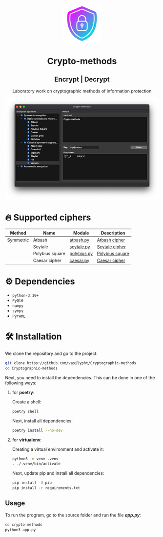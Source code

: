 <p align="center">
    <img src="/resources/icons/icon-app-128px.png" alt="preview">
</p>
<div>
    <h1 align="center">Crypto-methods</h1>
    <h2 align="center">Encrypt | Decrypt</h2>
    <p align="center">Laboratory work on cryptographic methods of information protection</p>
</div>

![crypto-methods-image1](/resources/screenshots/image-app.png)


# :fire: Supported ciphers


| Method    | Name            | Module                                                       | Description                                                      |
|-----------|-----------------|--------------------------------------------------------------|------------------------------------------------------------------|
| Symmetric | Atbash          | [atbash.py](/crypto-methods/methods/symmetric/atbash.py)     | [Atbash cipher](https://en.wikipedia.org/wiki/Atbash)            |
|           | Scytale         | [scytale.py](/crypto-methods/methods/symmetric/scytale.py)   | [Scytale cipher](https://en.wikipedia.org/wiki/Scytale)          |
|           | Polybius square | [polybius.py](/crypto-methods/methods/symmetric/polybius.py) | [Polybius square](https://en.wikipedia.org/wiki/Polybius_square) |
|           | Caesar cipher   | [caesar.py](/crypto-methods/methods/symmetric/caesar.py)     | [Caesar cipher](https://en.wikipedia.org/wiki/Caesar_cipher)     |


# :gear: Dependencies

- `python-3.10+`
- `PyQt6`
- `numpy`
- `sympy`
- `PyYAML`


# :hammer_and_wrench: Installation

We clone the repository and go to the project:

```zsh
git clone https://github.com/vasilypht/Cryptographic-methods
cd Cryptographic-methods
```

Next, you need to install the dependencies. This can be done in one of the following ways:

 1. for **poetry**:
    
    Create a shell:
 
    ```zsh
    poetry shell
    ```
    
    Next, install all dependencies:

    ```zsh
    poetry install --no-dev
    ```

 2. for **virtualenv**:

    Creating a virtual environment and activate it:

    ```zsh
    python3 -m venv .venv
    . ./.venv/bin/activate
    ```
    
    Next, update pip and install all dependencies:

    ```zsh
    pip install -U pip
    pip install -r requirements.txt
    ```

## Usage

To run the program, go to the source folder and run the file ***app.py***:

```zsh
cd crypto-methods
python3 app.py
```

